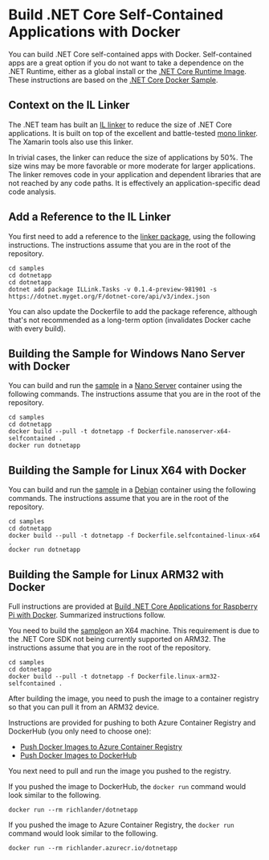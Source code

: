 # Build .NET Core Self-Contained Applications with Docker

You can build .NET Core self-contained apps with Docker. Self-contained apps are a great option if you do not want to take a dependence on the .NET Runtime, either as a global install or the [.NET Core Runtime Image](https://hub.docker.com/r/microsoft/dotnet/). These instructions are based on the [.NET Core Docker Sample](README.md).

## Context on the IL Linker

The .NET team has built an [IL linker](https://github.com/dotnet/core/blob/master/samples/linker-instructions.md
) to reduce the size of .NET Core applications. It is built on top of the excellent and battle-tested [mono linker](https://github.com/mono/linker). The Xamarin tools also use this linker.

In trivial cases, the linker can reduce the size of applications by 50%. The size wins may be more favorable or more moderate for larger applications. The linker removes code in your application and dependent libraries that are not reached by any code paths. It is effectively an application-specific dead code analysis.

## Add a Reference to the IL Linker

You first need to add a reference to the [linker package](https://dotnet.myget.org/feed/dotnet-core/package/nuget/Illink.Tasks), using the following instructions. The instructions assume that you are in the root of the repository.

```console
cd samples
cd dotnetapp
cd dotnetapp
dotnet add package ILLink.Tasks -v 0.1.4-preview-981901 -s https://dotnet.myget.org/F/dotnet-core/api/v3/index.json
```

You can also update the Dockerfile to add the package reference, although that's not recommended as a long-term option (invalidates Docker cache with every build).

## Building the Sample for Windows Nano Server with Docker

You can build and run the [sample](Dockerfile.nanoserver-x64-selfcontained) in a [Nano Server](https://hub.docker.com/r/microsoft/nanoserver/) container using the following commands. The instructions assume that you are in the root of the repository.

```console
cd samples
cd dotnetapp
docker build --pull -t dotnetapp -f Dockerfile.nanoserver-x64-selfcontained .
docker run dotnetapp
```

## Building the Sample for Linux X64 with Docker

You can build and run the [sample](Dockerfile.selfcontained-linux-x64) in a [Debian](https://hub.docker.com/r/library/debian/) container using the following commands. The instructions assume that you are in the root of the repository.

```console
cd samples
cd dotnetapp
docker build --pull -t dotnetapp -f Dockerfile.selfcontained-linux-x64 .
docker run dotnetapp
```

## Building the Sample for Linux ARM32 with Docker

Full instructions are provided at [Build .NET Core Applications for Raspberry Pi with Docker](dotnet-docker-arm32.md). Summarized instructions follow.

You need to build the [sample](Dockerfile.linux-arm32-selfcontained)on an X64 machine. This requirement is due to the .NET Core SDK not being currently supported on ARM32. The instructions assume that you are in the root of the repository.

```console
cd samples
cd dotnetapp
docker build --pull -t dotnetapp -f Dockerfile.linux-arm32-selfcontained .
```

After building the image, you need to push the image to a container registry so that you can pull it from an ARM32 device.

Instructions are provided for pushing to both Azure Container Registry and DockerHub (you only need to choose one):

* [Push Docker Images to Azure Container Registry](push-image-to-acr.md)
* [Push Docker Images to DockerHub](push-image-to-dockerhub.md)

You next need to pull and run the image you pushed to the registry.

If you pushed the image to DockerHub, the `docker run` command would look similar to the following.

```console
docker run --rm richlander/dotnetapp
```

If you pushed the image to Azure Container Registry, the `docker run` command would look similar to the following.

```console
docker run --rm richlander.azurecr.io/dotnetapp
```
